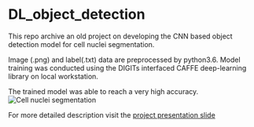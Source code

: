 # DL_object_detection

This repo archive an old project on developing the CNN based object detection model for cell nuclei segmentation.

Image (.png) and label(.txt) data are preprocessed by python3.6.
Model training was conducted using the DIGITs interfaced CAFFE deep-learning library on local workstation.

The trained model was able to reach a very high accuracy.
![Cell nuclei segmentation](https://drive.google.com/file/d/1NQyMVWQYC2vYE8_8gvWIXFfjoxyQTk__/view?usp=share_link)

For more detailed description visit the [project presentation slide](https://docs.google.com/presentation/d/1ouIY7mt-2p0N-lwioVJPzqlDqqJ5LgjW/edit?usp=sharing&ouid=108775318649657774029&rtpof=true&sd=true) 
